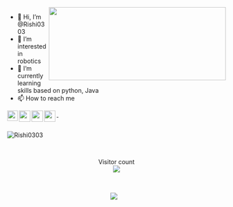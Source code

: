 <img align="right" src="https://user-images.githubusercontent.com/89591339/202513004-3f8ca0c1-72fc-45de-89a7-14f8ca8414c9.gif" width="408" height="169" >


- 👋 Hi, I’m @Rishi0303
- 👀 I’m interested in robotics
- 🌱 I’m currently learning skills based on python, Java
- 📫 How to reach me 

<a href="www.linkedin.com/in/rishi-v-67109a20b">
  <img align="left" width="24px" src="https://www.vectorlogo.zone/logos/linkedin/linkedin-icon.svg"  target="_blank"/>
<a href="https://www.instagram.com/_rishi0303_/">
  <img align="left" width="26px" src="https://www.vectorlogo.zone/logos/instagram/instagram-icon.svg" />
  <a href="https://twitter.com/RiShI_0303">
  <img align="left" width="26px" src="https://www.vectorlogo.zone/logos/twitter/twitter-tile.svg" />
</a>

</a>
</a>
<a href="rishivamprala2002@gmail.com">
  <img align="left" width="26px" src="https://www.vectorlogo.zone/logos/gmail/gmail-icon.svg" />
 </a>
 
<br/>
</br>
<p><img align="center" src="https://github-readme-streak-stats.herokuapp.com/?user=Rishi0303&theme=dracula" alt="Rishi0303" /></p>
</br>
<br />
<p align="center"> 
  Visitor count<br>
  <img  src="https://profile-counter.glitch.me/Rishi0303/count.svg" />
</p>
</br>
<br />
<p align=center>  
  <img align=center src="https://github-readme-stats.vercel.app/api?username=Rishi0303&show_icons=true&theme=radical">
  </br>
</br>
